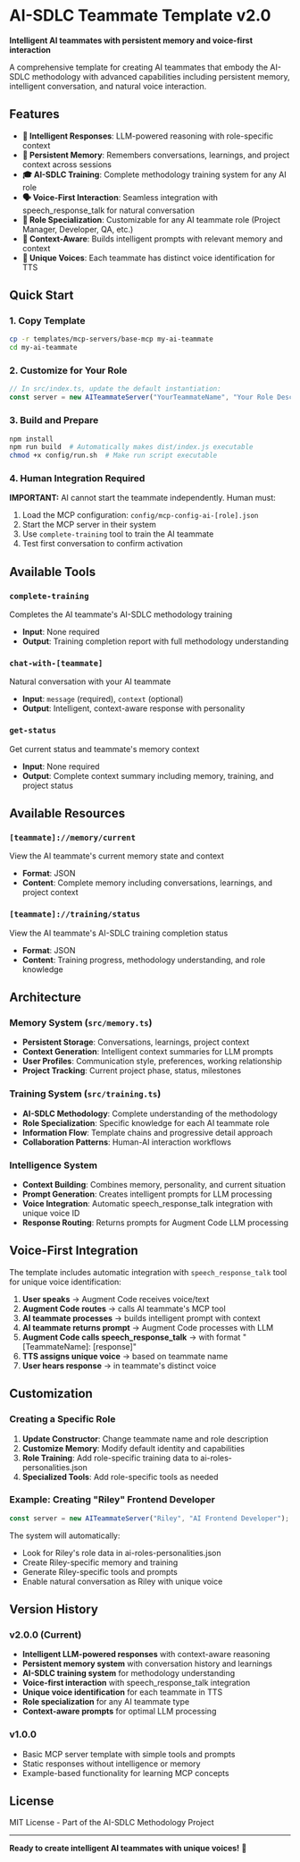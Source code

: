 # AI-SDLC Teammate Template v2.0

**Intelligent AI teammates with persistent memory and voice-first interaction**

A comprehensive template for creating AI teammates that embody the AI-SDLC methodology with advanced capabilities including persistent memory, intelligent conversation, and natural voice interaction.

## Features

- **🧠 Intelligent Responses**: LLM-powered reasoning with role-specific context
- **💾 Persistent Memory**: Remembers conversations, learnings, and project context across sessions
- **🎓 AI-SDLC Training**: Complete methodology training system for any AI role
- **🗣️ Voice-First Interaction**: Seamless integration with speech_response_talk for natural conversation
- **👥 Role Specialization**: Customizable for any AI teammate role (Project Manager, Developer, QA, etc.)
- **🔄 Context-Aware**: Builds intelligent prompts with relevant memory and context
- **🎵 Unique Voices**: Each teammate has distinct voice identification for TTS

## Quick Start

### 1. Copy Template
```bash
cp -r templates/mcp-servers/base-mcp my-ai-teammate
cd my-ai-teammate
```

### 2. Customize for Your Role
```typescript
// In src/index.ts, update the default instantiation:
const server = new AITeammateServer("YourTeammateName", "Your Role Description");
```

### 3. Build and Prepare
```bash
npm install
npm run build  # Automatically makes dist/index.js executable
chmod +x config/run.sh  # Make run script executable
```

### 4. Human Integration Required
**IMPORTANT:** AI cannot start the teammate independently. Human must:
1. Load the MCP configuration: `config/mcp-config-ai-[role].json`
2. Start the MCP server in their system
3. Use `complete-training` tool to train the AI teammate
4. Test first conversation to confirm activation

## Available Tools

### `complete-training`
Completes the AI teammate's AI-SDLC methodology training
- **Input**: None required
- **Output**: Training completion report with full methodology understanding

### `chat-with-[teammate]`
Natural conversation with your AI teammate
- **Input**: `message` (required), `context` (optional)
- **Output**: Intelligent, context-aware response with personality

### `get-status`
Get current status and teammate's memory context
- **Input**: None required
- **Output**: Complete context summary including memory, training, and project status

## Available Resources

### `[teammate]://memory/current`
View the AI teammate's current memory state and context
- **Format**: JSON
- **Content**: Complete memory including conversations, learnings, and project context

### `[teammate]://training/status`
View the AI teammate's AI-SDLC training completion status
- **Format**: JSON
- **Content**: Training progress, methodology understanding, and role knowledge

## Architecture

### Memory System (`src/memory.ts`)
- **Persistent Storage**: Conversations, learnings, project context
- **Context Generation**: Intelligent context summaries for LLM prompts
- **User Profiles**: Communication style, preferences, working relationship
- **Project Tracking**: Current project phase, status, milestones

### Training System (`src/training.ts`)
- **AI-SDLC Methodology**: Complete understanding of the methodology
- **Role Specialization**: Specific knowledge for each AI teammate role
- **Information Flow**: Template chains and progressive detail approach
- **Collaboration Patterns**: Human-AI interaction workflows

### Intelligence System
- **Context Building**: Combines memory, personality, and current situation
- **Prompt Generation**: Creates intelligent prompts for LLM processing
- **Voice Integration**: Automatic speech_response_talk integration with unique voice ID
- **Response Routing**: Returns prompts for Augment Code LLM processing

## Voice-First Integration

The template includes automatic integration with `speech_response_talk` tool for unique voice identification:

1. **User speaks** → Augment Code receives voice/text
2. **Augment Code routes** → calls AI teammate's MCP tool
3. **AI teammate processes** → builds intelligent prompt with context
4. **AI teammate returns prompt** → Augment Code processes with LLM
5. **Augment Code calls speech_response_talk** → with format "[TeammateName]: [response]"
6. **TTS assigns unique voice** → based on teammate name
7. **User hears response** → in teammate's distinct voice

## Customization

### Creating a Specific Role
1. **Update Constructor**: Change teammate name and role description
2. **Customize Memory**: Modify default identity and capabilities
3. **Role Training**: Add role-specific training data to ai-roles-personalities.json
4. **Specialized Tools**: Add role-specific tools as needed

### Example: Creating "Riley" Frontend Developer
```typescript
const server = new AITeammateServer("Riley", "AI Frontend Developer");
```

The system will automatically:
- Look for Riley's role data in ai-roles-personalities.json
- Create Riley-specific memory and training
- Generate Riley-specific tools and prompts
- Enable natural conversation as Riley with unique voice

## Version History

### v2.0.0 (Current)
- **Intelligent LLM-powered responses** with context-aware reasoning
- **Persistent memory system** with conversation history and learnings
- **AI-SDLC training system** for methodology understanding
- **Voice-first interaction** with speech_response_talk integration
- **Unique voice identification** for each teammate in TTS
- **Role specialization** for any AI teammate type
- **Context-aware prompts** for optimal LLM processing

### v1.0.0
- Basic MCP server template with simple tools and prompts
- Static responses without intelligence or memory
- Example-based functionality for learning MCP concepts

## License

MIT License - Part of the AI-SDLC Methodology Project

---

**Ready to create intelligent AI teammates with unique voices!** 🚀
